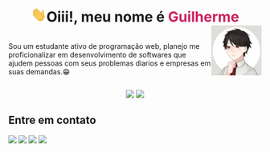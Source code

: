 <h1 style='text-align: center;'> <img src="https://raw.githubusercontent.com/ABSphreak/ABSphreak/master/gifs/Hi.gif" height="30px">Oiii!, meu nome é <a style='text-decoration: none; color: #cb205e;' href="https://github.com/Guilherme-Silva0">Guilherme</a><img align = "right" width="100" src="img/i.gif"/></h1>

<div style='display: flex;'>
  <p>Sou um estudante ativo de programação web, planejo me proficionalizar em desenvolvimento de softwares que ajudem pessoas com seus problemas diarios e empresas em suas demandas.😁</p>
</div>


<p align = "center">
  <img src = "https://github-readme-stats.vercel.app/api?username=Guilherme-Silva0&show_icons=true&theme=monokai" width = 400>
  <img src = "https://github-readme-streak-stats.herokuapp.com?user=Guilherme-Silva0&theme=monokai&hide_border=true" width = 400>
</p>

##


<div>
  <h2>Entre em contato</h2>
  <a align = "center" href="https://www.linkedin.com/in/guilherme-silva-045301244/" target="_blank"><img src="https://img.shields.io/badge/-linkedin-0e76a8?style=for-the-badge&logo=linkedin&logoColor=white" target="_blank"></a>
  <a align = "center" href="https://instagram.com/guisilva_dev" target="_blank"><img src="https://img.shields.io/badge/-Instagram-%23E4405F?style=for-the-badge&logo=instagram&logoColor=white" target="_blank"></a>
  <a align = "center" href = "mailto:guilhermesilvadev0@gmail.com"><img src="https://img.shields.io/badge/Gmail-D14836?style=for-the-badge&logo=gmail&logoColor=white" target="_blank"></a>
  <a align = "center" href="https://wa.me/5585987478831?text=Ola,%20vim%20do%20seu%20perfil%20do%20github" target="_blank"><img src="https://img.shields.io/badge/WhatsApp-25D366?style=for-the-badge&logo=whatsapp&logoColor=white" target="_blank"></a> 
</div>  
